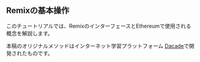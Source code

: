 ## Remixの基本操作

このチュートリアルでは、RemixのインターフェースとEthereumで使用される概念を解説します。

本稿のオリジナルメソッドはインターネット学習プラットフォーム [Dacade](https://dacade.org)で開発されたものです。